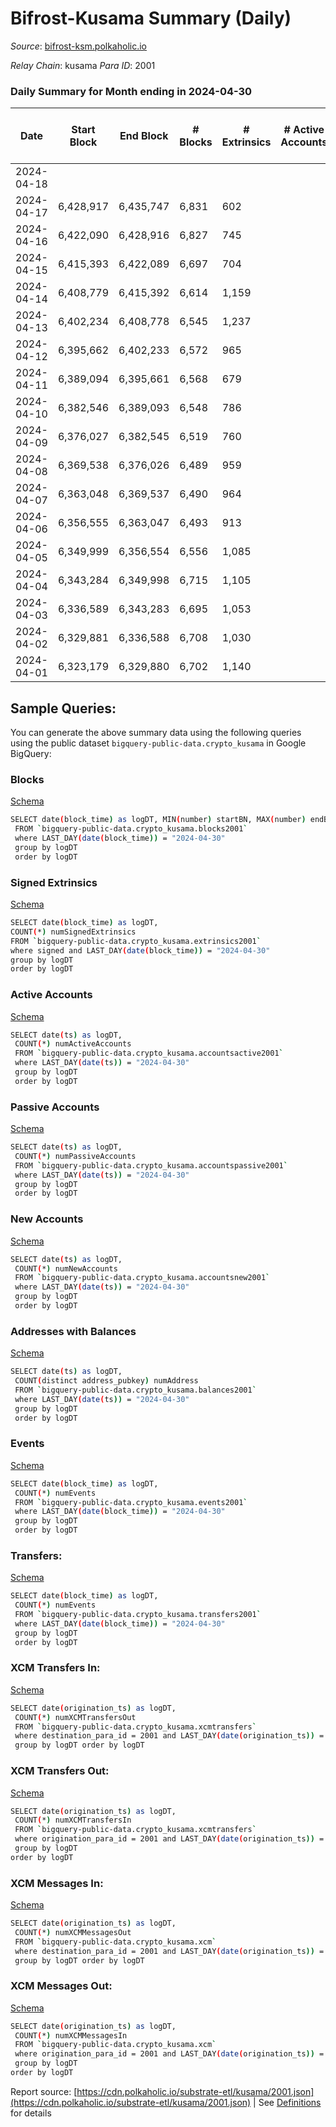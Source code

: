 # Bifrost-Kusama Summary (Daily)

_Source_: [bifrost-ksm.polkaholic.io](https://bifrost-ksm.polkaholic.io)

*Relay Chain*: kusama
*Para ID*: 2001



### Daily Summary for Month ending in 2024-04-30


| Date    | Start Block | End Block | # Blocks | # Extrinsics | # Active Accounts | # Passive Accounts | # New Accounts | # Addresses | # Events  | # Transfers ($USD) | # XCM Transfers In ($USD) | # XCM Transfers Out ($USD) | # XCM In | # XCM Out | Issues |
|---------|-------------|-----------|----------|--------------|-------------------|--------------------|----------------|-------------|-----------|--------------------|---------------------------|----------------------------|----------|-----------|--------|
| 2024-04-18 |  |  |  |  |  |  |  |  |  |   |   |   |  |  |  |
| 2024-04-17 | 6,428,917 | 6,435,747 | 6,831 | 602 |  |  |  |  | 40,695 | 10,447 ($50,720.94) |   |   |  |  |  |
| 2024-04-16 | 6,422,090 | 6,428,916 | 6,827 | 745 |  |  |  | 105,465 | 42,470 | 10,520 ($87,041.52) |   |   |  |  |  |
| 2024-04-15 | 6,415,393 | 6,422,089 | 6,697 | 704 |  |  |  | 105,464 | 41,744 | 10,806 ($59,662.66) |   |   |  |  |  |
| 2024-04-14 | 6,408,779 | 6,415,392 | 6,614 | 1,159 |  |  |  | 105,454 | 46,677 | 11,599 ($187,080.02) |   |   |  |  |  |
| 2024-04-13 | 6,402,234 | 6,408,778 | 6,545 | 1,237 |  |  |  | 105,445 | 45,272 | 10,611 ($209,852.99) |   |   |  |  |  |
| 2024-04-12 | 6,395,662 | 6,402,233 | 6,572 | 965 |  |  |  | 105,439 | 43,433 | 10,735 ($437,040.71) |   |   |  |  |  |
| 2024-04-11 | 6,389,094 | 6,395,661 | 6,568 | 679 |  |  |  | 105,437 | 40,320 | 10,270 ($185,536.34) |   |   |  |  |  |
| 2024-04-10 | 6,382,546 | 6,389,093 | 6,548 | 786 |  |  |  | 105,426 | 41,474 | 10,552 ($181,275.85) |   |   |  |  |  |
| 2024-04-09 | 6,376,027 | 6,382,545 | 6,519 | 760 |  |  |  | 105,417 | 40,860 | 10,321 ($168,961.32) |   |   |  |  |  |
| 2024-04-08 | 6,369,538 | 6,376,026 | 6,489 | 959 |  |  |  | 105,410 | 41,918 | 10,413 ($64,149.93) |   |   |  |  |  |
| 2024-04-07 | 6,363,048 | 6,369,537 | 6,490 | 964 |  |  |  | 105,407 | 41,835 | 10,337 ($80,328.94) |   |   |  |  |  |
| 2024-04-06 | 6,356,555 | 6,363,047 | 6,493 | 913 |  |  |  | 105,392 | 41,140 | 10,257 ($391,414.56) |   |   |  |  |  |
| 2024-04-05 | 6,349,999 | 6,356,554 | 6,556 | 1,085 |  |  |  | 105,384 | 41,738 | 9,887 ($300,347.18) |   |   |  |  |  |
| 2024-04-04 | 6,343,284 | 6,349,998 | 6,715 | 1,105 |  |  |  | 105,376 | 45,972 | 11,662 ($662,913.49) |   |   |  |  |  |
| 2024-04-03 | 6,336,589 | 6,343,283 | 6,695 | 1,053 |  |  |  | 105,363 | 43,120 | 10,559 ($59,087.64) |   |   |  |  |  |
| 2024-04-02 | 6,329,881 | 6,336,588 | 6,708 | 1,030 |  |  |  | 105,376 | 43,353 | 10,560 ($100,465.79) |   |   |  |  |  |
| 2024-04-01 | 6,323,179 | 6,329,880 | 6,702 | 1,140 |  |  |  | 105,368 | 44,414 | 10,796 ($144,622.72) |   |   |  |  |  |

## Sample Queries:
You can generate the above summary data using the following queries using the public dataset `bigquery-public-data.crypto_kusama` in Google BigQuery:


### Blocks 

[Schema](https://github.com/colorfulnotion/substrate-etl/blob/main/schema/blocks.json)

```bash
SELECT date(block_time) as logDT, MIN(number) startBN, MAX(number) endBN, COUNT(*) numBlocks 
 FROM `bigquery-public-data.crypto_kusama.blocks2001`  
 where LAST_DAY(date(block_time)) = "2024-04-30" 
 group by logDT 
 order by logDT
```

### Signed Extrinsics 

[Schema](https://github.com/colorfulnotion/substrate-etl/blob/main/schema/extrinsics.json)

```bash
SELECT date(block_time) as logDT, 
COUNT(*) numSignedExtrinsics 
FROM `bigquery-public-data.crypto_kusama.extrinsics2001`  
where signed and LAST_DAY(date(block_time)) = "2024-04-30" 
group by logDT 
order by logDT
```

### Active Accounts 

[Schema](https://github.com/colorfulnotion/substrate-etl/blob/main/schema/accountsactive.json)

```bash
SELECT date(ts) as logDT, 
 COUNT(*) numActiveAccounts 
 FROM `bigquery-public-data.crypto_kusama.accountsactive2001` 
 where LAST_DAY(date(ts)) = "2024-04-30" 
 group by logDT 
 order by logDT
```

### Passive Accounts 

[Schema](https://github.com/colorfulnotion/substrate-etl/blob/main/schema/accountspassive.json)

```bash
SELECT date(ts) as logDT, 
 COUNT(*) numPassiveAccounts 
 FROM `bigquery-public-data.crypto_kusama.accountspassive2001` 
 where LAST_DAY(date(ts)) = "2024-04-30" 
 group by logDT 
 order by logDT
```

### New Accounts 

[Schema](https://github.com/colorfulnotion/substrate-etl/blob/main/schema/accountsnew.json)

```bash
SELECT date(ts) as logDT, 
 COUNT(*) numNewAccounts 
 FROM `bigquery-public-data.crypto_kusama.accountsnew2001` 
 where LAST_DAY(date(ts)) = "2024-04-30" 
 group by logDT
 order by logDT
```

### Addresses with Balances 

[Schema](https://github.com/colorfulnotion/substrate-etl/blob/main/schema/balances.json)

```bash
SELECT date(ts) as logDT,
 COUNT(distinct address_pubkey) numAddress 
 FROM `bigquery-public-data.crypto_kusama.balances2001` 
 where LAST_DAY(date(ts)) = "2024-04-30" 
 group by logDT 
 order by logDT
```

### Events 

[Schema](https://github.com/colorfulnotion/substrate-etl/blob/main/schema/events.json)

```bash
SELECT date(block_time) as logDT, 
 COUNT(*) numEvents 
 FROM `bigquery-public-data.crypto_kusama.events2001` 
 where LAST_DAY(date(block_time)) = "2024-04-30" 
 group by logDT 
 order by logDT
```

### Transfers:

[Schema](https://github.com/colorfulnotion/substrate-etl/blob/main/schema/transfers.json)

```bash
SELECT date(block_time) as logDT, 
 COUNT(*) numEvents 
 FROM `bigquery-public-data.crypto_kusama.transfers2001` 
 where LAST_DAY(date(block_time)) = "2024-04-30" 
 group by logDT 
 order by logDT
```

### XCM Transfers In: 

[Schema](https://github.com/colorfulnotion/substrate-etl/blob/main/schema/xcmtransfers.json)

```bash
SELECT date(origination_ts) as logDT, 
 COUNT(*) numXCMTransfersOut 
 FROM `bigquery-public-data.crypto_kusama.xcmtransfers` 
 where destination_para_id = 2001 and LAST_DAY(date(origination_ts)) = "2024-04-30" 
 group by logDT order by logDT
```

### XCM Transfers Out: 

[Schema](https://github.com/colorfulnotion/substrate-etl/blob/main/schema/xcmtransfers.json)

```bash
SELECT date(origination_ts) as logDT, 
 COUNT(*) numXCMTransfersIn 
 FROM `bigquery-public-data.crypto_kusama.xcmtransfers` 
 where origination_para_id = 2001 and LAST_DAY(date(origination_ts)) = "2024-04-30" 
 group by logDT 
order by logDT
```

### XCM Messages In: 

[Schema](https://github.com/colorfulnotion/substrate-etl/blob/main/schema/xcm.json)

```bash
SELECT date(origination_ts) as logDT, 
 COUNT(*) numXCMMessagesOut 
 FROM `bigquery-public-data.crypto_kusama.xcm` 
 where destination_para_id = 2001 and LAST_DAY(date(origination_ts)) = "2024-04-30" 
 group by logDT order by logDT
```

### XCM Messages Out: 

[Schema](https://github.com/colorfulnotion/substrate-etl/blob/main/schema/xcm.json)

```bash
SELECT date(origination_ts) as logDT, 
 COUNT(*) numXCMMessagesIn 
 FROM `bigquery-public-data.crypto_kusama.xcm` 
 where origination_para_id = 2001 and LAST_DAY(date(origination_ts)) = "2024-04-30" 
 group by logDT 
order by logDT
```


Report source: [https://cdn.polkaholic.io/substrate-etl/kusama/2001.json](https://cdn.polkaholic.io/substrate-etl/kusama/2001.json) | See [Definitions](/DEFINITIONS.md) for details

